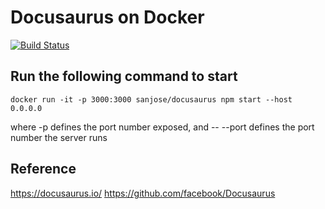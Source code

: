 # Docusaurus on Docker
[![Build Status](https://travis-ci.org/josepipher/docusaurus.svg?branch=master)](https://travis-ci.org/josepipher/docusaurus)

## Run the following command to start
```
docker run -it -p 3000:3000 sanjose/docusaurus npm start --host 0.0.0.0
```
where -p defines the port number exposed, and
-- --port <port> defines the port number the server runs

## Reference
https://docusaurus.io/
https://github.com/facebook/Docusaurus

